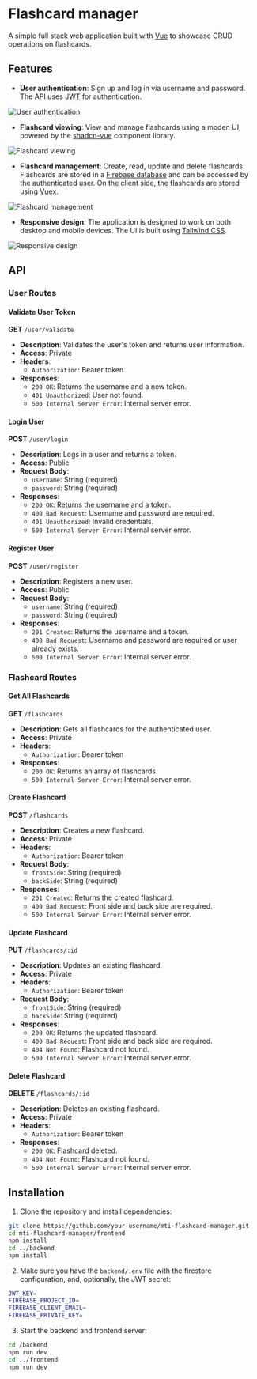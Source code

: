 # Flashcard manager

A simple full stack web application built with [Vue](https://vuejs.org/) to showcase CRUD operations on flashcards.

## Features

- **User authentication**: Sign up and log in via username and password. The API uses [JWT](https://jwt.io/) for authentication.

![User authentication](./img/auth.gif)

- **Flashcard viewing**: View and manage flashcards using a moden UI, powered by the [shadcn-vue](https://www.shadcn-vue.com/) component library.

![Flashcard viewing](./img/view.gif)

- **Flashcard management**: Create, read, update and delete flashcards. Flashcards are stored in a [Firebase database](https://firebase.google.com/) and can be accessed by the authenticated user. On the client side, the flashcards are stored using [Vuex](https://vuex.vuejs.org/).

![Flashcard management](./img/manage.png)

- **Responsive design**: The application is designed to work on both desktop and mobile devices. The UI is built using [Tailwind CSS](https://tailwindcss.com/).

![Responsive design](./img/responsive.png)

## API

### User Routes

#### Validate User Token

**GET** `/user/validate`

- **Description**: Validates the user's token and returns user information.
- **Access**: Private
- **Headers**:
  - `Authorization`: Bearer token
- **Responses**:
  - `200 OK`: Returns the username and a new token.
  - `401 Unauthorized`: User not found.
  - `500 Internal Server Error`: Internal server error.

#### Login User

**POST** `/user/login`

- **Description**: Logs in a user and returns a token.
- **Access**: Public
- **Request Body**:
  - `username`: String (required)
  - `password`: String (required)
- **Responses**:
  - `200 OK`: Returns the username and a token.
  - `400 Bad Request`: Username and password are required.
  - `401 Unauthorized`: Invalid credentials.
  - `500 Internal Server Error`: Internal server error.

#### Register User

**POST** `/user/register`

- **Description**: Registers a new user.
- **Access**: Public
- **Request Body**:
  - `username`: String (required)
  - `password`: String (required)
- **Responses**:
  - `201 Created`: Returns the username and a token.
  - `400 Bad Request`: Username and password are required or user already exists.
  - `500 Internal Server Error`: Internal server error.

### Flashcard Routes

#### Get All Flashcards

**GET** `/flashcards`

- **Description**: Gets all flashcards for the authenticated user.
- **Access**: Private
- **Headers**:
  - `Authorization`: Bearer token
- **Responses**:
  - `200 OK`: Returns an array of flashcards.
  - `500 Internal Server Error`: Internal server error.

#### Create Flashcard

**POST** `/flashcards`

- **Description**: Creates a new flashcard.
- **Access**: Private
- **Headers**:
  - `Authorization`: Bearer token
- **Request Body**:
  - `frontSide`: String (required)
  - `backSide`: String (required)
- **Responses**:
  - `201 Created`: Returns the created flashcard.
  - `400 Bad Request`: Front side and back side are required.
  - `500 Internal Server Error`: Internal server error.

#### Update Flashcard

**PUT** `/flashcards/:id`

- **Description**: Updates an existing flashcard.
- **Access**: Private
- **Headers**:
  - `Authorization`: Bearer token
- **Request Body**:
  - `frontSide`: String (required)
  - `backSide`: String (required)
- **Responses**:
  - `200 OK`: Returns the updated flashcard.
  - `400 Bad Request`: Front side and back side are required.
  - `404 Not Found`: Flashcard not found.
  - `500 Internal Server Error`: Internal server error.

#### Delete Flashcard

**DELETE** `/flashcards/:id`

- **Description**: Deletes an existing flashcard.
- **Access**: Private
- **Headers**:
  - `Authorization`: Bearer token
- **Responses**:
  - `200 OK`: Flashcard deleted.
  - `404 Not Found`: Flashcard not found.
  - `500 Internal Server Error`: Internal server error.

## Installation

1. Clone the repository and install dependencies:

```bash
git clone https://github.com/your-username/mti-flashcard-manager.git
cd mti-flashcard-manager/frontend
npm install
cd ../backend
npm install
```

2. Make sure you have the `backend/.env` file with the firestore configuration, and, optionally, the JWT secret:

```bash
JWT_KEY=
FIREBASE_PROJECT_ID=
FIREBASE_CLIENT_EMAIL=
FIREBASE_PRIVATE_KEY=
```

3. Start the backend and frontend server:

```bash
cd /backend
npm run dev
cd ../frontend
npm run dev
```
